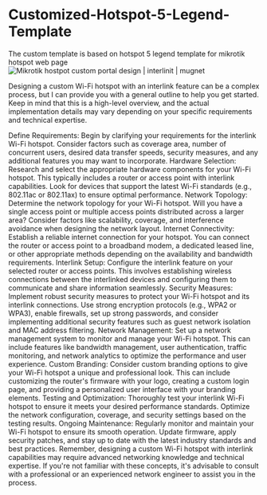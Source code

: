 # Customized-Hotspot-5-Legend-Template
The custom template is based on hotspot 5 legend template for mikrotik hotspot web page
<img src="[/path/to/img.jpg](https://interlinkit.solutions/images/hotspot-5-legend-custom-portal.png)" alt="Mikrotik hostpot custom portal design | interlinit | mugnet" title="">
 

Designing a custom Wi-Fi hotspot with an interlink feature can be a complex process, but I can provide you with a general outline to help you get started. Keep in mind that this is a high-level overview, and the actual implementation details may vary depending on your specific requirements and technical expertise.

Define Requirements: Begin by clarifying your requirements for the interlink Wi-Fi hotspot. Consider factors such as coverage area, number of concurrent users, desired data transfer speeds, security measures, and any additional features you may want to incorporate.
Hardware Selection: Research and select the appropriate hardware components for your Wi-Fi hotspot. This typically includes a router or access point with interlink capabilities. Look for devices that support the latest Wi-Fi standards (e.g., 802.11ac or 802.11ax) to ensure optimal performance.
Network Topology: Determine the network topology for your Wi-Fi hotspot. Will you have a single access point or multiple access points distributed across a larger area? Consider factors like scalability, coverage, and interference avoidance when designing the network layout.
Internet Connectivity: Establish a reliable internet connection for your hotspot. You can connect the router or access point to a broadband modem, a dedicated leased line, or other appropriate methods depending on the availability and bandwidth requirements.
Interlink Setup: Configure the interlink feature on your selected router or access points. This involves establishing wireless connections between the interlinked devices and configuring them to communicate and share information seamlessly.
Security Measures: Implement robust security measures to protect your Wi-Fi hotspot and its interlink connections. Use strong encryption protocols (e.g., WPA2 or WPA3), enable firewalls, set up strong passwords, and consider implementing additional security features such as guest network isolation and MAC address filtering.
Network Management: Set up a network management system to monitor and manage your Wi-Fi hotspot. This can include features like bandwidth management, user authentication, traffic monitoring, and network analytics to optimize the performance and user experience.
Custom Branding: Consider custom branding options to give your Wi-Fi hotspot a unique and professional look. This can include customizing the router's firmware with your logo, creating a custom login page, and providing a personalized user interface with your branding elements.
Testing and Optimization: Thoroughly test your interlink Wi-Fi hotspot to ensure it meets your desired performance standards. Optimize the network configuration, coverage, and security settings based on the testing results.
Ongoing Maintenance: Regularly monitor and maintain your Wi-Fi hotspot to ensure its smooth operation. Update firmware, apply security patches, and stay up to date with the latest industry standards and best practices.
Remember, designing a custom Wi-Fi hotspot with interlink capabilities may require advanced networking knowledge and technical expertise. If you're not familiar with these concepts, it's advisable to consult with a professional or an experienced network engineer to assist you in the process.

